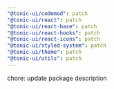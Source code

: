 ```yaml
---
"@tonic-ui/codemod": patch
"@tonic-ui/react": patch
"@tonic-ui/react-base": patch
"@tonic-ui/react-hooks": patch
"@tonic-ui/react-icons": patch
"@tonic-ui/styled-system": patch
"@tonic-ui/theme": patch
"@tonic-ui/utils": patch
---
```

chore: update package description
